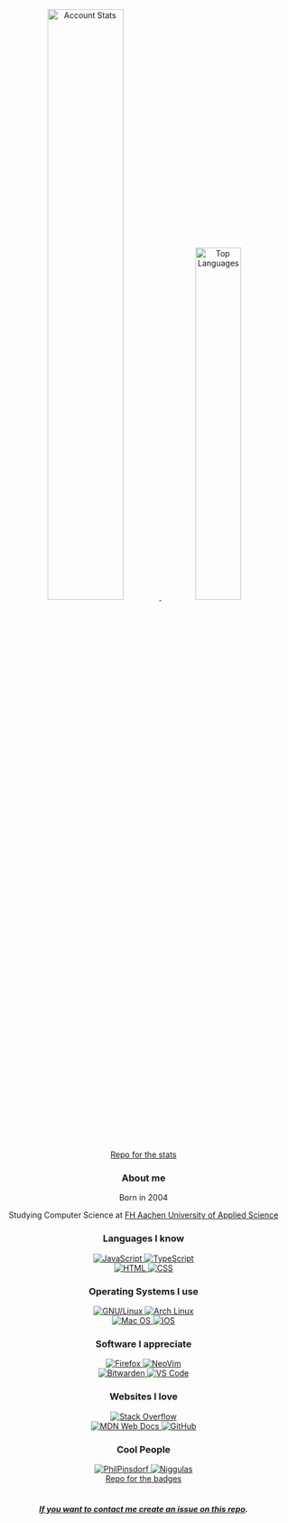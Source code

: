 <div align="center">
	<a href="https://github.com/anuraghazra/github-readme-stats">
		<img alt="Account Stats" width="51.8%" src="https://github-readme-stats.vercel.app/api?username=RC-14&count_private=true&show_icons=true&bg_color=0d1117&text_color=c9d1d9&icon_color=1f6feb&hide_title=true&hide_border=true&disable_animations=true&cache_seconds=86400">
	</a>
	<a href="https://github.com/anuraghazra/github-readme-stats">
		<img alt="Top Languages" width="40%" src="https://github-readme-stats.vercel.app/api/top-langs/?username=RC-14&layout=compact&bg_color=0d1117&title_color=c9d1d9&text_color=c9d1d9&icon_color=1f6feb&hide_border=true&langs_count=6&hide=C&cache_seconds=86400">
	</a>
	<br>
	<a href="https://github.com/anuraghazra/github-readme-stats">Repo for the stats</a>
</div>

<div align="center">
	<div>
		<h3>About me</h3>
		<p>Born in 2004</p>
		<p>Studying Computer Science at <a href="https://www.fh-aachen.de/">FH Aachen University of Applied Science</a></p>
	</div>
	<div>
		<h3>Languages I know</h3>
		<a href="#">
			<img alt="JavaScript" src="https://img.shields.io/badge/javascript-%23323330.svg?style=for-the-badge&logo=javascript&logoColor=%23F7DF1E">
		</a>
		<a href="https://www.typescriptlang.org/">
			<img alt="TypeScript" src="https://img.shields.io/badge/typescript-%23007ACC.svg?style=for-the-badge&logo=typescript&logoColor=white">
		</a>
		<br>
		<a href="#">
			<img alt="HTML" src="https://img.shields.io/badge/html5-%23E34F26.svg?style=for-the-badge&logo=html5&logoColor=white">
		</a>
		<a href="#">
			<img alt="CSS" src="https://img.shields.io/badge/css3-%231572B6.svg?style=for-the-badge&logo=css3&logoColor=white">
		</a>
	</div>
	<div>
		<h3>Operating Systems I use</h3>
		<a href="https://kernel.org/">
			<img alt="GNU/Linux" src="https://img.shields.io/static/v1?style=for-the-badge&logo=linux&logoColor=black&color=fcc624&label&message=GNU%2FLinux">
		</a>
		<a href="https://wiki.archlinux.org/title/Installation_guide">
			<img alt="Arch Linux" src="https://img.shields.io/badge/Arch%20Linux-1793D1?logo=arch-linux&logoColor=fff&style=for-the-badge">
		</a>
		<br>
		<a href="https://www.apple.com/macos/">
			<img alt="Mac OS" src="https://img.shields.io/static/v1?style=for-the-badge&logo=apple&logoColor=cfcfcf&color=131313&label&message=Mac%20OS">
		</a>
		<a href="https://www.apple.com/ios/">
			<img alt="iOS" src="https://img.shields.io/badge/iOS-000000?style=for-the-badge&logo=ios&logoColor=cfcfc&color=131313">
		</a>
	</div>
	<div>
		<h3>Software I appreciate</h3>
		<a href="https://firefox.com/">
			<img alt="Firefox" src="https://img.shields.io/badge/Firefox-FF7139?style=for-the-badge&logo=Firefox-Browser&logoColor=white">
		</a>
		<a href="https://neovim.io/">
			<img alt="NeoVim" src="https://img.shields.io/badge/NeoVim-%2357A143.svg?&style=for-the-badge&logo=neovim&logoColor=white">
		</a>
		<br>
		<a href="https://bitwarden.com/">
			<img alt="Bitwarden" src="https://img.shields.io/badge/bitwarden-%23175DDC.svg?style=for-the-badge&logo=bitwarden&logoColor=white">
		</a>
		<a href="https://code.visualstudio.com/">
			<img alt="VS Code" src="https://img.shields.io/static/v1?style=for-the-badge&logo=visual-studio-code&logoColor=white&color=0078d7&label=&message=VS%20Code">
		</a>
	</div>
	<div>
		<h3>Websites I love</h3>
		<a href="https://stackoverflow.com/">
			<img alt="Stack Overflow" src="https://img.shields.io/badge/-Stackoverflow-FE7A16?style=for-the-badge&logo=stack-overflow&logoColor=white">
		</a>
		<br>
		<a href="https://developer.mozilla.org/">
			<img alt="MDN Web Docs" src="https://img.shields.io/badge/MDN_Web_Docs-black?style=for-the-badge&logo=mdnwebdocs&logoColor=white">
		</a>
		<a href="https://www.github.com/">
			<img alt="GitHub" src="https://img.shields.io/badge/github-%23121011.svg?style=for-the-badge&logo=github&logoColor=f0f6fc&color=161b22">
		</a>
	</div>
	<div>
		<h3>Cool People</h3>
		<a href="https://github.com/PhilPinsdorf">
			<img alt="PhilPinsdorf" src="https://img.shields.io/static/v1?style=for-the-badge&logo=github&logoColor=white&color=175641&label=&message=Phil%20Pinsdorf">
		</a>
		<a href="https://github.com/Niggulas">
			<img alt="Niggulas" src="https://img.shields.io/static/v1?style=for-the-badge&logo=github&logoColor=white&color=420420&label=&message=Niggulas">
		</a>
	</div>
	<div>
		<a href="https://github.com/Ileriayo/markdown-badges">Repo for the badges</a>
	</div>
	<br>
	<div>
		<h5><a href="https://github.com/RC-14/RC-14/issues/new">If you want to contact me create an issue on this repo</a>.</h5>
	</div>
</div>
